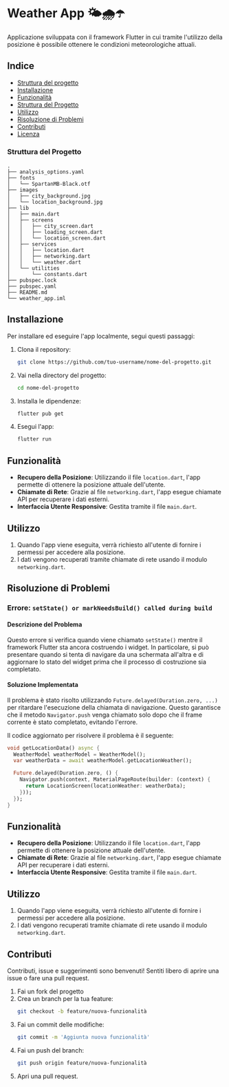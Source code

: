 # Weather App 🌤️🌧️☂️

Applicazione sviluppata con il framework Flutter in cui tramite l'utilizzo della posizione è possibile ottenere le condizioni meteorologiche attuali.

## Indice

- [Struttura del progetto](#struttura-del-progetto)
- [Installazione](#installazione)
- [Funzionalità](#funzionalità)
- [Struttura del Progetto](#struttura-del-progetto)
- [Utilizzo](#utilizzo)
- [Risoluzione di Problemi](#risoluzione-di-problemi)
- [Contributi](#contributi)
- [Licenza](#licenza)

### Struttura del Progetto

```
.
├── analysis_options.yaml
├── fonts
│   └── SpartanMB-Black.otf
├── images
│   ├── city_background.jpg
│   └── location_background.jpg
├── lib
│   ├── main.dart
│   ├── screens
│   │   ├── city_screen.dart
│   │   ├── loading_screen.dart
│   │   └── location_screen.dart
│   ├── services
│   │   ├── location.dart
│   │   ├── networking.dart
│   │   └── weather.dart
│   └── utilities
│       └── constants.dart
├── pubspec.lock
├── pubspec.yaml
├── README.md
└── weather_app.iml
```



## Installazione

Per installare ed eseguire l'app localmente, segui questi passaggi:

1. Clona il repository:
    ```bash
    git clone https://github.com/tuo-username/nome-del-progetto.git
    ```
2. Vai nella directory del progetto:
    ```bash
    cd nome-del-progetto
    ```
3. Installa le dipendenze:
    ```bash
    flutter pub get
    ```
4. Esegui l'app:
    ```bash
    flutter run
    ```

## Funzionalità

- **Recupero della Posizione**: Utilizzando il file `location.dart`, l'app permette di ottenere la posizione attuale dell'utente.
- **Chiamate di Rete**: Grazie al file `networking.dart`, l'app esegue chiamate API per recuperare i dati esterni.
- **Interfaccia Utente Responsive**: Gestita tramite il file `main.dart`.

## Utilizzo

1. Quando l'app viene eseguita, verrà richiesto all'utente di fornire i permessi per accedere alla posizione.
2. I dati vengono recuperati tramite chiamate di rete usando il modulo `networking.dart`.

## Risoluzione di Problemi

### Errore: `setState() or markNeedsBuild() called during build`

#### Descrizione del Problema

Questo errore si verifica quando viene chiamato `setState()` mentre il framework Flutter sta ancora costruendo i widget. In particolare, si può presentare quando si tenta di navigare da una schermata all'altra e di aggiornare lo stato del widget prima che il processo di costruzione sia completato.

#### Soluzione Implementata

Il problema è stato risolto utilizzando `Future.delayed(Duration.zero, ...)` per ritardare l'esecuzione della chiamata di navigazione. Questo garantisce che il metodo `Navigator.push` venga chiamato solo dopo che il frame corrente è stato completato, evitando l'errore.

Il codice aggiornato per risolvere il problema è il seguente:

```dart
void getLocationData() async {
  WeatherModel weatherModel = WeatherModel();
  var weatherData = await weatherModel.getLocationWeather();

  Future.delayed(Duration.zero, () {
    Navigator.push(context, MaterialPageRoute(builder: (context) {
      return LocationScreen(locationWeather: weatherData);
    }));
  });
}
```

## Funzionalità

- **Recupero della Posizione**: Utilizzando il file `location.dart`, l'app permette di ottenere la posizione attuale dell'utente.
- **Chiamate di Rete**: Grazie al file `networking.dart`, l'app esegue chiamate API per recuperare i dati esterni.
- **Interfaccia Utente Responsive**: Gestita tramite il file `main.dart`.

## Utilizzo

1. Quando l'app viene eseguita, verrà richiesto all'utente di fornire i permessi per accedere alla posizione.
2. I dati vengono recuperati tramite chiamate di rete usando il modulo `networking.dart`.

## Contributi

Contributi, issue e suggerimenti sono benvenuti! Sentiti libero di aprire una issue o fare una pull request.

1. Fai un fork del progetto
2. Crea un branch per la tua feature:
    ```bash
    git checkout -b feature/nuova-funzionalità
    ```
3. Fai un commit delle modifiche:
    ```bash
    git commit -m 'Aggiunta nuova funzionalità'
    ```
4. Fai un push del branch:
    ```bash
    git push origin feature/nuova-funzionalità
    ```
5. Apri una pull request.



